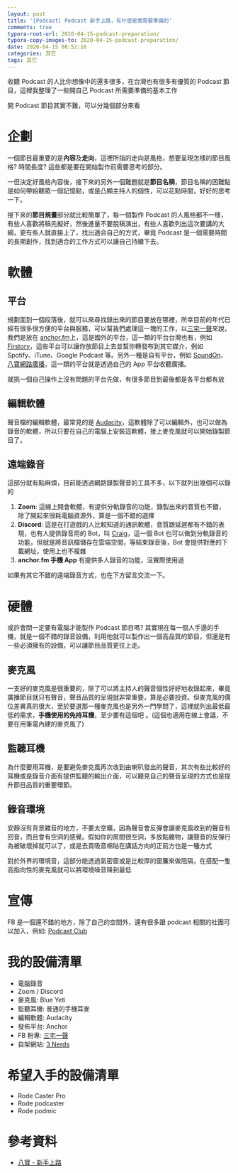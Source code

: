 ```yaml
---
layout: post
title: '[Podcast] Podcast 新手上路，有什麼是我需要準備的'
comments: true
typora-root-url: 2020-04-15-podcast-preparation/
typora-copy-images-to: 2020-04-15-podcast-preparation/
date: 2020-04-15 08:52:16
categories: 其它
tags: 其它
---
```


收聽 Podcast 的人比你想像中的還多很多，在台灣也有很多有優質的 Podcast 節目，這裡我整理了一些開自己 Podcast 所需要準備的基本工作

<!-- more -->

開 Podcast 節目其實不難，可以分幾個部分來看

# 企劃

一個節目最重要的是**內容**及**走向**，這裡所指的走向是風格，想要呈現怎樣的節目風格? 時間長度? 這些都是要在開始製作前需要思考的部分。

一但決定好風格內容後，接下來的另外一個難題就是**節目名稱**，節目名稱的困難點是如何帶給聽眾一個記憶點，或是凸顯主持人的個性，可以花點時間，好好的思考一下。

接下來的**節目規畫**部分就比較簡單了，每一個製作 Podcast 的人風格都不一樣，有些人喜歡將稿先擬好，然後進量不要脫稿演出，有些人喜歡列出這次要講的大綱，更有些人就直接上了，找出適合自己的方式，畢竟 Podcast 是一個需要時間的長期創作，找到適合的工作方式可以讓自己持續下去。

# 軟體

## 平台

規劃面到一個段落後，就可以來尋找錄出來的節目要放在哪裡，所幸目前的年代已經有很多很方便的平台與服務，可以幫我們處理這一塊的工作，以[三宅一聲](https://www.facebook.com/3Nerds)來說，我們是放在 [anchor.fm](https://anchor.fm/)上，這是國外的平台，這一類的平台台灣也有，例如 [Firstory](https://firstory.me/)，這些平台可以讓你放節目上去並幫你轉發布到其它媒介，例如 Spotify、iTune、Google Podcast  等。另外一種是自有平台，例如 [SoundOn](https://www.soundon.fm/)、[八寶網路廣播](https://baabao.com/)，這一類的平台就是透過自己的 App 平台收聽廣播。

就挑一個自己操作上沒有問題的平台先做，有很多節目到最後都是各平台都有放

## 編輯軟體

聲音檔的編輯軟體，最常見的是 [Audacity](https://www.audacityteam.org/)，這軟體除了可以編輯外，也可以做為錄音的軟體，所以只要在自己的電腦上安裝這軟體，接上麥克風就可以開始錄製節目了。

## 遠端錄音

這部分就有點麻煩，目前能透過網路錄製聲音的工具不多，以下就列出幾個可以錄的

1. **Zoom**: 這線上開會軟體，有提供分軌錄音的功能，錄製出來的音質也不錯，除了開起來很耗電腦資源外，算是一個不錯的選擇
2. **Discord**: 這是在打遊戲的人比較知道的通訊軟體，音質跟延遲都有不錯的表現，也有人提供錄音用的 Bot，叫 [Craig](https://craig.chat/home/)，這一個 Bot 也可以做到分軌錄音的功能，但就是將音訊檔儲存在雲端空間，等結束錄音後，Bot 會提供對應的下載網址，使用上也不複雜
3. **anchor.fm 手機 App** 有提供多人錄音的功能，沒實際使用過

如果有其它不錯的遠端錄音方式，也在下方留言交流一下。

# 硬體

或許會問一定要有電腦才能製作 Podcast 節目嗎? 其實現在每一個人手邊的手機，就是一個不錯的錄音設備，利用他就可以製作出一個高品質的節目，但還是有一些必須擁有的設備，可以讓節目品質更往上走。

##  麥克風

一支好的麥克風是很重要的，除了可以將主持人的聲音個性好好地收錄起來，畢竟廣播節目就只有聲音，聲音品質的呈現就非常重要，算是必要投資。但麥克風的價位差異真的很大，至於要選那一種麥克風也是另外一門學問了，這裡就列出最低最低的需求，**手機使用的免持耳機**，至少要有這個吧 。(這個也適用在線上會議，不要在用筆電內建的麥克風了)

## 監聽耳機

為什麼要用耳機，是要避免麥克風再次收到由喇叭發出的聲音，其次有些比較好的耳機或是錄音介面有提供監聽的輸出介面，可以聽見自己的聲音呈現的方式也是提升節目品質的重要環節。

## 錄音環境 

安靜沒有背景雜音的地方，不要太空曠，因為聲音會反彈會讓麥克風收到的聲音有回音，而且會有空洞的感覺。假如你的房間很空洞，多放點雜物，讓聲音的反彈行為被破壞掉就可以了，或是去買吸音棉貼在講話方向的正前方也是一種方式

對於外界的環境音，這部分能透過氣密窗或是比較厚的窗簾來做阻隔，在搭配一隻高指向性的麥克風就可以將環境噪音降到最低

# 宣傳

FB 是一個還不錯的地方，除了自己的空間外，還有很多跟 podcast 相關的社團可以加入，例如: [Podcast Club](https://www.facebook.com/groups/497608144141740/)

# 我的設備清單 

* 電腦錄音
* Zoom / Discord
* 麥克風: Blue Yeti
* 監聽耳機: 普通的手機耳麥
* 編輯軟體: Audacity
* 發佈平台: Anchor
* FB 粉專: [三宅一聲](https://www.facebook.com/3Nerds)
* 自架網站: [3 Nerds](https://www.3nerds.tw)

# 希望入手的設備清單

* Rode Caster Pro
* Rode podcaster
* Rode podmic

# 參考資料

* [八寶 - 新手上路](http://blog.baabao.com/search/label/新手上路)